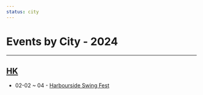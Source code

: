 ```yaml
---
status: city
---
```


# Events by City - 2024

---

## [HK](HK.md)

- 02-02 ~ 04 - [Harbourside Swing Fest](harbourside-swing-fest.md)
